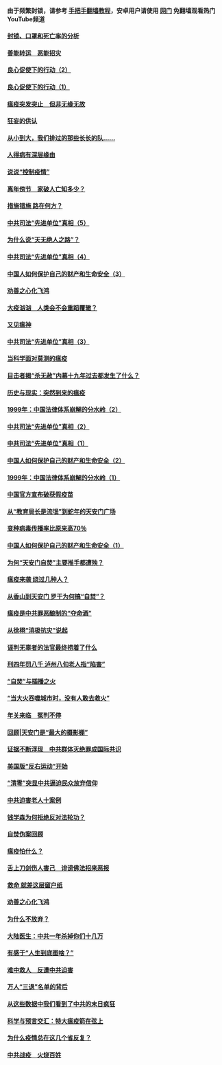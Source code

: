 #### 由于频繁封锁，请参考 [手把手翻墙教程](https://github.com/gfw-breaker/guides/wiki/)，安卓用户请使用 [网门](https://github.com/gfw-breaker/nogfw/blob/master/dl.md?t=03022300) 免翻墙观看热门YouTube频道 

#### [封锁、口罩和死亡率的分析](../pages/19/421495.md?t=03022300) 

#### [善能转运　恶能招灾](../pages/19/421334.md?t=03022300) 

#### [良心促使下的行动（2）](../pages/19/421361.md?t=03022300) 

#### [良心促使下的行动（1）](../pages/19/421302.md?t=03022300) 

#### [瘟疫突发突止　但非无缘无故](../pages/19/421281.md?t=03022300) 

#### [狂妄的供认](../pages/19/421199.md?t=03022300) 

#### [从小到大，我们排过的那些长长的队……](../pages/19/421243.md?t=03022300) 

#### [人得病有深层缘由](../pages/19/420864.md?t=03022300) 

#### [说说“控制疫情”](../pages/19/420831.md?t=03022300) 

#### [离年傍节　家破人亡知多少？](../pages/19/420563.md?t=03022300) 

#### [措施错施  路在何方？](../pages/19/420076.md?t=03022300) 

#### [中共司法“先进单位”真相（5）](../pages/19/419453.md?t=03022300) 

#### [为什么说“天无绝人之路”？](../pages/19/419618.md?t=03022300) 

#### [中共司法“先进单位”真相（4）](../pages/19/419452.md?t=03022300) 

#### [中国人如何保护自己的财产和生命安全（3）](../pages/19/419405.md?t=03022300) 

#### [劝善之心化飞鸿](../pages/19/418758.md?t=03022300) 

#### [大疫汹汹　人类会不会重蹈覆辙？](../pages/19/419691.md?t=03022300) 

#### [又见瘟神](../pages/19/419225.md?t=03022300) 

#### [中共司法“先进单位”真相（3）](../pages/19/419451.md?t=03022300) 

#### [当科学面对莫测的瘟疫](../pages/19/419625.md?t=03022300) 

#### [目击者揭“杀无赦”内幕十九年过去都发生了什么？](../pages/19/419617.md?t=03022300) 

#### [历史与现实：突然到来的瘟疫](../pages/19/419619.md?t=03022300) 

#### [1999年：中国法律体系崩解的分水岭（2）](../pages/19/419455.md?t=03022300) 

#### [中共司法“先进单位”真相（2）](../pages/19/419450.md?t=03022300) 

#### [中共司法“先进单位”真相（1）](../pages/19/419449.md?t=03022300) 

#### [中国人如何保护自己的财产和生命安全（2）](../pages/19/419404.md?t=03022300) 

#### [1999年：中国法律体系崩解的分水岭（1）](../pages/19/419454.md?t=03022300) 

#### [中国官方宣布破获假疫苗](../pages/19/419504.md?t=03022300) 

#### [从“教育局长是流氓”到蛇年的天安门广场](../pages/19/419470.md?t=03022300) 

#### [变种病毒传播率比原来高70％](../pages/19/419456.md?t=03022300) 

#### [中国人如何保护自己的财产和生命安全（1）](../pages/19/419403.md?t=03022300) 

#### [为何“天安门自焚”主要推手都遭殃？](../pages/19/419348.md?t=03022300) 

#### [瘟疫来袭 绕过几种人？](../pages/19/419349.md?t=03022300) 

#### [从香山到天安门 罗干为何搞“自焚”？](../pages/19/419270.md?t=03022300) 

#### [瘟疫是中共罪恶酿制的“夺命酒”](../pages/19/419223.md?t=03022300) 

#### [从徐栩“消极抗灾”说起](../pages/19/419224.md?t=03022300) 

#### [诬判无辜者的法官最终捞着了什么](../pages/19/419268.md?t=03022300) 

#### [刑四年罚八千 泸州八旬老人指“陷害”](../pages/19/419232.md?t=03022300) 

#### [“自焚”与插播之火](../pages/19/419226.md?t=03022300) 

#### [“当大火吞噬城市时，没有人敢去救火”](../pages/19/419077.md?t=03022300) 

#### [年关来临　冤判不停](../pages/19/419093.md?t=03022300) 

#### [回顾|天安门是“最大的摄影棚”](../pages/19/380866.md?t=03022300) 

#### [证据不断浮现　中共群体灭绝罪成国际共识](../pages/19/419031.md?t=03022300) 

#### [美国版“反右运动”开始](../pages/19/419030.md?t=03022300) 

#### [“清零”突显中共逼迫民众放弃信仰](../pages/19/418995.md?t=03022300) 

#### [中共迫害老人十案例](../pages/19/418831.md?t=03022300) 

#### [钱学森为何拒绝反对法轮功？](../pages/19/418905.md?t=03022300) 

#### [自焚伪案回顾](../pages/19/418799.md?t=03022300) 

#### [瘟疫怕什么？](../pages/19/418800.md?t=03022300) 

#### [舌上刀剑伤人害己　诽谤佛法招来恶报](../pages/19/418731.md?t=03022300) 

#### [救命 就差这层窗户纸](../pages/19/418706.md?t=03022300) 

#### [劝善之心化飞鸿](../pages/19/416766.md?t=03022300) 

#### [为什么不放弃？](../pages/19/418691.md?t=03022300) 

#### [大陆医生：中共一年杀掉你们十几万](../pages/19/418670.md?t=03022300) 

#### [有感于“人生到底图啥？”](../pages/19/418624.md?t=03022300) 

#### [难中救人　反遭中共迫害](../pages/19/418414.md?t=03022300) 

#### [万人“三退”名单的背后](../pages/19/418505.md?t=03022300) 

#### [从这些数据中我们看到了中共的末日疯狂](../pages/19/418420.md?t=03022300) 

#### [科学与预言交汇：特大瘟疫箭在弦上](../pages/19/418266.md?t=03022300) 

#### [为什么疫情总在这几个省反复？](../pages/19/418219.md?t=03022300) 

#### [中共战疫　火烧百姓](../pages/19/418220.md?t=03022300) 

